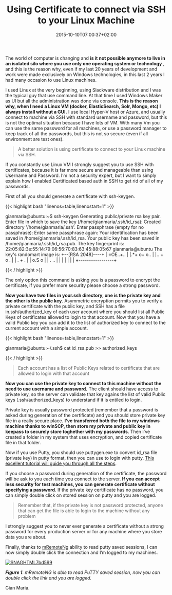 ﻿---
title: "Using Certificate to connect via SSH to your Linux Machine"
description: ""
date: 2015-10-10T07:00:37+02:00
draft: false
tags: [linux]
categories: [Linux]
---
The world of computer is changing and  **is it not possible anymore to live in an isolated silo where you use only one operating system or technology** , and this is the reason why, even if my last 20 years of development and work were made exclusively on Windows technologies, in this last 2 years I had many occasion to use Linux machines.

I used Linux at the very beginning, using Slackware distribution and I was the typical guy that use command line. At that time I used Windows Maker as UI but all the administration was done via console.  **This is the reason why, when I need a Linux VM (docker, ElasticSearch, Solr, Mongo, etc) I always install without a GUI.** I use local Hyper-V host or Azure, and usually connect to machine via SSH with standard username and password, but this is not the optimal situation because I have lots of VM. With many Vm you can use the same password for all machines, or use a password manager to keep track of all the passwords, but this is not so secure (even if all environment are test ones).

> A better solution is using certificate to connect to your Linux machine via SSH.

If you constantly use Linux VM I strongly suggest you to use SSH with certificates, because it is far more secure and manageable than using Username and Password. I’m not a security expert, but I want to simply explain how I enabled Certificated based auth in SSH to get rid of all of my passwords.

First of all you should generate a certificate with ssh-keygen.

{{< highlight bash "linenos=table,linenostart=1" >}}


gianmaria@ubuntu:~$ ssh-keygen
Generating public/private rsa key pair.
Enter file in which to save the key (/home/gianmaria/.ssh/id_rsa):
Created directory '/home/gianmaria/.ssh'.
Enter passphrase (empty for no passphrase):
Enter same passphrase again:
Your identification has been saved in /home/gianmaria/.ssh/id_rsa.
Your public key has been saved in /home/gianmaria/.ssh/id_rsa.pub.
The key fingerprint is:
22:05:82:3e:55:14:79:06:56:70:83:63:45:88:05:67 gianmaria@ubuntu
The key's randomart image is:
+--[RSA 2048]----+
|  =OE..+..      |
|.*+ o+ o..     |
|.. + o   .    |
|   . +   .     |
|     o.S o      |
|     . ..     |
|                 |
|                 |
|                 |
+-----------------+

{{< / highlight >}}

The only option this command is asking you is a password to encrypt the certificate, if you prefer more security please choose a strong password.

 **Now you have two files in your.ssh directory, one is the private key and the other is the public key**. Asymmetric encryption permits you to verify a private certificate with the public key, and SSH has a file in.ssh/authorized\_key of each user account where you should list all Public Keys of certificates allowed to login to that account. Now that you have a valid Public key you can add it to the list of authorized key to connect to the current account with a simple account.

{{< highlight bash "linenos=table,linenostart=1" >}}


gianmaria@ubuntu:~/.ssh$ cat id_rsa.pub &gt;&gt; authorized_keys

{{< / highlight >}}

> Each account has a list of Public Keys related to certificate that are allowed to login with that account

 **Now you can use the private key to connect to this machine without the need to use username and password.** The client should have access to private key, so the server can validate that key agains the list of valid Public keys (.ssh/authorized\_keys) to understand if it is entiled to login.

Private key is usually password protected (remember that a password is asked during generation of the certificate) and you should store private key file in a really secure place.  **I’ve transferred both the file to my windows machine thanks to winSCP, then store my private and public key in keepass to securely store toghether with my passwords**. Then I’ve created a folder in my system that uses encryption, and copied certificate file in that folder.

Now if you use Putty, you should use puttygen.exe to convert id\_rsa file (private key) in putty format, then you can use to login with putty. [This excellent tutorial will guide you through all the steps](https://www.digitalocean.com/community/tutorials/how-to-create-ssh-keys-with-putty-to-connect-to-a-vps).

If you choose a password during generation of the certificate, the password will be ask to you each time you connect to the server.  **If you can accept less security for test machines, you can generate certificate without specifying a password**. If the private key certificate has no password, you can simply double click on stored session on putty and you are logged.

> Remember that, if the private key is not password protected, anyone that can get the file is able to login to the machine without any problem

I strongly suggest you to never ever generate a certificate without a strong password for every production server or for any machine where you store data you are about.

Finally, thanks to [mRemoteNg](http://www.mremoteng.org/) ability to read putty saved sessions, I can now simply double click the connection and I’m logged to my machines.

[![SNAGHTML7bd599](https://www.codewrecks.com/blog/wp-content/uploads/2015/10/SNAGHTML7bd599_thumb.png "SNAGHTML7bd599")](https://www.codewrecks.com/blog/wp-content/uploads/2015/10/SNAGHTML7bd599.png)

 ***Figure 1***: *mRemoteNG is able to read PuTTY saved session, now you can double click the link and you are logged.*

Gian Maria.
